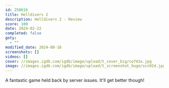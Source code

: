 ```yaml
---
id: 250616
title: Helldivers 2
description: Helldivers 2 - Review
score: 100
date: 2024-02-22
completed: false
goty:
  - ""
modified_date: 2024-08-16
screenshots: []
videos: []
cover: //images.igdb.com/igdb/image/upload/t_cover_big/co741o.jpg
image: //images.igdb.com/igdb/image/upload/t_screenshot_huge/scn92d.jpg
---
```

A fantastic game held back by server issues. It'll get better though!